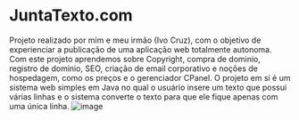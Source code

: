# JuntaTexto.com

Projeto realizado por mim e meu irmão (Ivo Cruz), com o objetivo de experienciar a publicação de uma aplicação web totalmente autonoma. Com este projeto aprendemos sobre Copyright, compra de dominio, registro de dominio, SEO, criação de email corporativo e noções de hospedagem, como os preços e o gerenciador CPanel. O projeto em si é um sistema web simples em Java no qual o usuário insere um texto que possui várias linhas e o sistema converte o texto para que ele fique apenas com uma única linha.
![image](https://user-images.githubusercontent.com/55967893/124787612-fce7e180-df1e-11eb-9f97-d2d04f2bb3e8.png)
